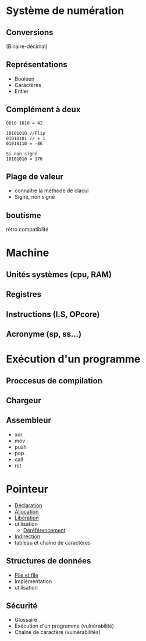 # Système de numération
## Conversions
(Binaire-décimal)

## Représentations
- Booléen
- Caractères
- Entier
## Complément à deux
```
0010 1010 = 42

10101010 //Flip
01010101 // + 1
01010110 = -86

Si non signé
10101010 = 170
```

## Plage de valeur
- connaître la méthode de clacul
- Signé, non signé
## boutisme
rétro compatiblité

# Machine
## Unités systèmes (cpu, RAM)
## Registres
## Instructions (I.S, OPcore)
##  Acronyme (sp, ss...)

# Exécution d'un programme
## Proccesus de compilation
## Chargeur
## Assembleur
- xor
- mov
- push
- pop
- call
- ret

# Pointeur
- [Déclaration](pointeur.md#déclaration)
- [Allocation](pointeur.md#allocation)
- [Libération](pointeur.md#libération)
- utilisation
  - [Déréférencement](pointeur.md#déréférencement)
- [Indirection](pointeur.md#indirection)
- tableau et chaine de caractères

## Structures de données
- [Pile et file](pile-struct-pointeur-c.md#pile)
- Implémentation
- utilisation

## Sécurité
- Glossaire
- Exécution d'un programme (vulnérabilité)
- Chaîne de caractère (vulnérabilités)
